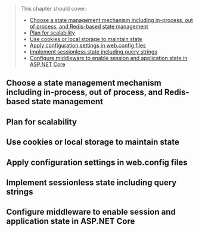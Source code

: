 > This chapter should cover:
> - [Choose a state management mechanism including in-process, out of process, and Redis-based state management]()
> - [Plan for scalability]()
> - [Use cookies or local storage to maintain state]()
> - [Apply configuration settings in web.config files]()
> - [Implement sessionless state including query strings]()
> - [Configure middleware to enable session and application state in ASP.NET Core]()

## Choose a state management mechanism including in-process, out of process, and Redis-based state management
## Plan for scalability
## Use cookies or local storage to maintain state
## Apply configuration settings in web.config files
## Implement sessionless state including query strings
## Configure middleware to enable session and application state in ASP.NET Core